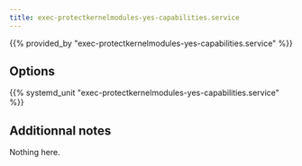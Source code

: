 ```yaml
---
title: exec-protectkernelmodules-yes-capabilities.service
---
```


{{% provided_by "exec-protectkernelmodules-yes-capabilities.service" %}}

## Options

{{% systemd_unit "exec-protectkernelmodules-yes-capabilities.service" %}}

## Additionnal notes

Nothing here.